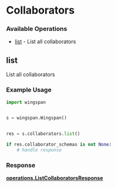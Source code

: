 # Collaborators

### Available Operations

* [list](#list) - List all collaborators

## list

List all collaborators

### Example Usage

```python
import wingspan


s = wingspan.Wingspan()


res = s.collaborators.list()

if res.collaborator_schemas is not None:
    # handle response
```


### Response

**[operations.ListCollaboratorsResponse](../../models/operations/listcollaboratorsresponse.md)**

